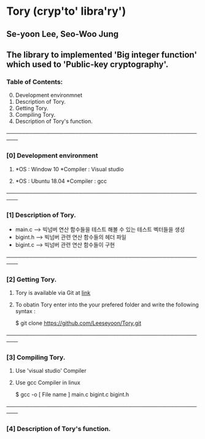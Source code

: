 # __Tory__ (cryp'to' libra'ry') 
## Se-yoon Lee, Seo-Woo Jung

## The library to implemented 'Big integer function' which used to 'Public-key cryptography'.


### Table of Contents:

0. Development environmnet
1. Description of Tory.
2. Getting Tory.
3. Compiling Tory.
4. Description of Tory's function.

─────────────────────────────────────────────────────

### [0] Development environment

1.
    *OS : Window 10
    *Compiler : Visual studio

2.
    *OS : Ubuntu 18.04
    *Compiler : gcc

─────────────────────────────────────────────────────

### [1] Description of Tory.

- main.c --> 빅넘버 연산 함수들을 테스트 해볼 수 있는 테스트 벡터들을 생성
- bigint.h --> 빅넘버 관련 연산 함수들의 헤더 파일
- bigint.c --> 빅넘버 관련 연산 함수들이 구현

─────────────────────────────────────────────────────

### [2] Getting Tory.

1. Tory is available via Git at [link](https://github.com/Leeseyoon/Tory)

2. To obatin Tory enter into the your prefered folder and write the following syntax :


    $ git clone https://github.com/Leeseyoon/Tory.git

─────────────────────────────────────────────────────

### [3] Compiling Tory.

1. Use 'visual studio' Compiler

2. Use gcc Compiler in linux


    $ gcc -o [ File name ] main.c bigint.c bigint.h

─────────────────────────────────────────────────────
### [4] Description of Tory's function.
